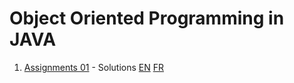 # Object Oriented Programming in JAVA

1. [Assignments 01](Arrays%20and%20Strings/les%20tableaux%20et%20les%20chaines%20de%20caractères.pdf) - Solutions [EN](Arrays%20and%20Strings/README.md) [FR](Arrays%20and%20Strings/README_FR.md)